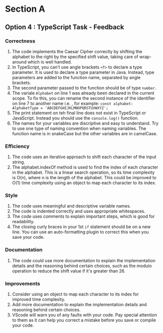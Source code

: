 # Section A

## Option 4 : TypeScript Task - Feedback

### Correctness

1. The code implements the Caesar Cipher correctly by shifting the alphabet to the right by the specified shift value, taking care of wrap-around which is well handled.
1. In TypeScript, you can't use angle brackets ``<T>`` to declare a type parameter. It is used to declare a type parameter in Java. Instead, type parameters are added to the function name, separated by angle brackets.
1. The second parameter passed to the function should be of type ``number``.
1. The variale ``Alphabet`` on line 1 was already been declared in the current scope. To fix this, you can rename the second instance of the identifier on line 7 to another name i.e. , for example: ``const alphabet: AlphabetType = 'ABCDEFGHIJKLMNOPQRSTUVWXYZ';``
1. The print statement on teh final line does not exist in TypeScript or JavaScript. Instead you should use the ```console.log()``` function.
1. The names for your variables are discriptive and easy to understand. Try to use one type of naming convention when naming variables. The function name is in snakeCase but the other variables are in camelCase.

### Efficiency

1. The code uses an iterative approach to shift each character of the input string.
1. The alphabet.indexOf method is used to find the index of each character in the alphabet. This is a linear search operation, so its time complexity is O(n), where n is the length of the alphabet. This could be improved to O(1) time complexity using an object to map each character to its index.

### Style

1. The code uses meaningful and descriptive variable names.
1. The code is indented correctly and uses appropriate whitespaces.
1. The code uses comments to explain important steps, which is good for readability.
1. The closing curly braces in your 1st ``if`` statement should be on a new line.  You can use an auto-formatting plugin to correct this when you save your code.

### Documentation

1. The code could use more documentation to explain the implementation details and the reasoning behind certain choices, such as the modulo operation to reduce the shift value if it's greater than 26.

### Improvements

1. Consider using an object to map each character to its index for improved time complexity.
1. Add more documentation to explain the implementation details and reasoning behind certain choices.
1. VScode will warn you of any faults with  your code.  Pay special attention to them as it can help you correct a mistake before you save or compile your code.
